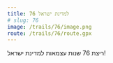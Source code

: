 ```yaml
---
title: 76 למדינת ישראל
# slug: 76
image: /trails/76/image.png
route: /trails/76/route.gpx
---
```

ריצת 76 שנות עצמאות למדינת ישראל!